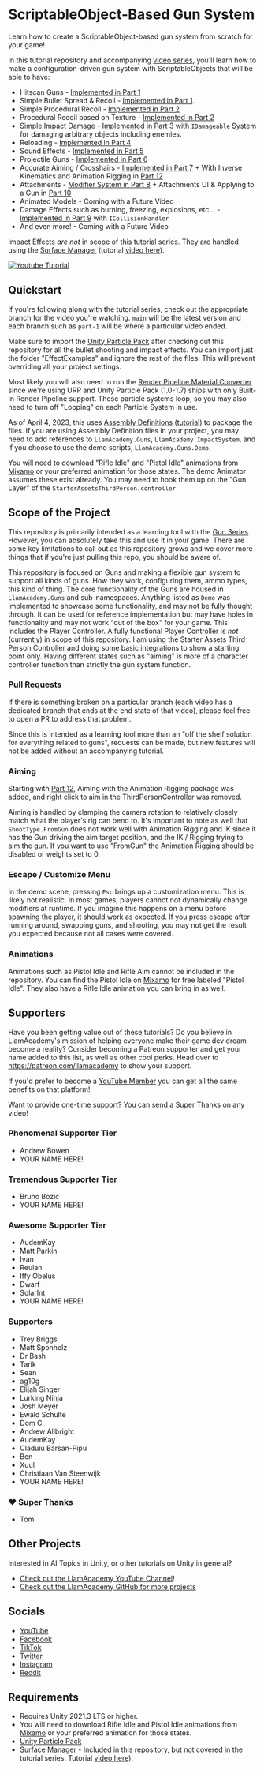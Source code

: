 ﻿# ScriptableObject-Based Gun System
Learn how to create a ScriptableObject-based gun system from scratch for your game! 

In this tutorial repository and accompanying [video series](https://www.youtube.com/watch?v=E-vIMamyORg&list=PLllNmP7eq6TQJjgKJ6FKcNFfRREe_L6to), you'll learn how to make a configuration-driven gun system with ScriptableObjects that will be able to have:
* Hitscan Guns - [Implemented in Part 1](https://www.youtube.com/watch?v=E-vIMamyORg&list=PLllNmP7eq6TQJjgKJ6FKcNFfRREe_L6to&index=1)
* Simple Bullet Spread & Recoil - [Implemented in Part 1](https://www.youtube.com/watch?v=E-vIMamyORg&list=PLllNmP7eq6TQJjgKJ6FKcNFfRREe_L6to&index=1).
* Simple Procedural Recoil - [Implemented in Part 2](https://www.youtube.com/watch?v=pwq7F5DeQnI&list=PLllNmP7eq6TQJjgKJ6FKcNFfRREe_L6to&index=2)
* Procedural Recoil based on Texture - [Implemented in Part 2](https://www.youtube.com/watch?v=pwq7F5DeQnI&list=PLllNmP7eq6TQJjgKJ6FKcNFfRREe_L6to&index=2)
* Simple Impact Damage - [Implemented in Part 3](https://www.youtube.com/watch?v=6yvUmSxlGQo&list=PLllNmP7eq6TQJjgKJ6FKcNFfRREe_L6to&index=3) with `IDamageable` System for damaging arbitrary objects including enemies.
* Reloading - [Implemented in Part 4](https://www.youtube.com/watch?v=Tn8RYWnEd94&list=PLllNmP7eq6TQJjgKJ6FKcNFfRREe_L6to&index=4)
* Sound Effects - [Implemented in Part 5](https://www.youtube.com/watch?v=hV3BAw2c9Io&list=PLllNmP7eq6TQJjgKJ6FKcNFfRREe_L6to&index=5)
* Projectile Guns - [Implemented in Part 6](https://www.youtube.com/watch?v=LIB7uGDZou0&list=PLllNmP7eq6TQJjgKJ6FKcNFfRREe_L6to&index=6)
* Accurate Aiming / Crosshairs - [Implemented in Part 7](https://www.youtube.com/watch?v=x8ECpNWMmag&list=PLllNmP7eq6TQJjgKJ6FKcNFfRREe_L6to&index=7&pp=sAQB) + With Inverse Kinematics and Animation Rigging in [Part 12](https://www.youtube.com/watch?v=uLg2ci8uZgU&list=PLllNmP7eq6TQJjgKJ6FKcNFfRREe_L6to&index=12)
* Attachments - [Modifier System in Part 8](https://www.youtube.com/watch?v=RbIk6VnwHnI&list=PLllNmP7eq6TQJjgKJ6FKcNFfRREe_L6to&index=8) + Attachments UI & Applying to a Gun in [Part 10](https://www.youtube.com/watch?v=8wBEb2l0vZQ&list=PLllNmP7eq6TQJjgKJ6FKcNFfRREe_L6to&index=10)
* Animated Models - Coming with a Future Video
* Damage Effects such as burning, freezing, explosions, etc... - [Implemented in Part 9](https://www.youtube.com/watch?v=Y-Qr6GPN2v0&list=PLllNmP7eq6TQJjgKJ6FKcNFfRREe_L6to&index=9) with `ICollisionHandler`
* And even more! - Coming with a Future Video

Impact Effects _are not_ in scope of this tutorial series. They are handled using the [Surface Manager](https://github.com/llamacademy/surface-manager) (tutorial [video here](https://youtu.be/kT2ZxjMuT_4)).

[![Youtube Tutorial](./Video%20Screenshot.jpg)](https://www.youtube.com/watch?v=E-vIMamyORg&list=PLllNmP7eq6TQJjgKJ6FKcNFfRREe_L6to)

## Quickstart
If you're following along with the tutorial series, check out the appropriate branch for the video you're watching. `main` will be the latest version and each branch such as `part-1` will be where a particular video ended.

Make sure to import the [Unity Particle Pack](https://assetstore.unity.com/packages/essentials/tutorial-projects/unity-particle-pack-127325) after checking out this repository for all the bullet shooting and impact effects.
You can import just the folder "EffectExamples" and ignore the rest of the files. This will prevent overriding all your project settings.

Most likely you will also need to run the [Render Pipeline Material Converter](https://docs.unity3d.com/Packages/com.unity.render-pipelines.universal@12.0/manual/features/rp-converter.html) since we're using URP and Unity Particle Pack (1.0-1.7) ships with only Built-In Render Pipeline support.
These particle systems loop, so you may also need to turn off "Looping" on each Particle System in use.

As of April 4, 2023, this uses [Assembly Definitions](https://docs.unity3d.com/Manual/ScriptCompilationAssemblyDefinitionFiles.html) ([tutorial](https://youtu.be/qprZHOPu2OI)) to package the files. If you are using Assembly Definition files in your project, you may need to add references to `LlamAcademy.Guns`, `LlamAcademy.ImpactSystem`, and if you choose to use the demo scripts, `LlamAcademy.Guns.Demo`.

You will need to download "Rifle Idle" and "Pistol Idle" animations from [Mixamo](https://mixamo.com/#/) or your preferred animation for those states. The demo Animator assumes these exist already. You may need to hook them up on the "Gun Layer" of the `StarterAssetsThirdPerson.controller`

## Scope of the Project
This repository is primarily intended as a learning tool with the [Gun Series](https://www.youtube.com/watch?v=E-vIMamyORg&list=PLllNmP7eq6TQJjgKJ6FKcNFfRREe_L6to). However, you can absolutely take this and use it in your game. There are some key limitations to call out as this repository grows and we cover more things that if you're just pulling this repo, you should be aware of.

This repository is focused on Guns and making a flexible gun system to support all kinds of guns. How they work, configuring them, ammo types, this kind of thing. The core functionality of the Guns are housed in `LlamAcademy.Guns` and sub-namespaces. Anything listed as `Demo` was implemented to showcase some functionality, and may not be fully thought through. It can be used for reference implementation but may have holes in functionality and may not work "out of the box" for your game. This includes the Player Controller. A fully functional Player Controller is _not_ (currently) in scope of this repository. I am using the Starter Assets Third Person Controller and doing some basic integrations to show a starting point only. Having different states such as "aiming" is more of a character controller function than strictly the gun system function.

### Pull Requests
If there is something broken on a particular branch (each video has a dedicated branch that ends at the end state of that video), please feel free to open a PR to address that problem.

Since this is intended as a learning tool more than an "off the shelf solution for everything related to guns", requests can be made, but new features will not be added without an accompanying tutorial.

### Aiming
Starting with [Part 12](https://www.youtube.com/watch?v=uLg2ci8uZgU&list=PLllNmP7eq6TQJjgKJ6FKcNFfRREe_L6to&index=12), Aiming with the Animation Rigging package was added, and right click to aim in the ThirdPersonController was removed. 

Aiming is handled by clamping the camera rotation to relatively closely match what the player's rig can bend to. It's important to note as well that `ShootType.FromGun` does not work well with Animation Rigging and IK since it has the Gun driving the aim target position, and the IK / Rigging trying to aim the gun. If you want to use "FromGun" the Animation Rigging should be disabled or weights set to 0.

### Escape / Customize Menu
In the demo scene, pressing `Esc` brings up a customization menu. This is likely not realistic. In most games, players cannot not dynamically change modifiers at runtime. If you imagine this happens on a menu before spawning the player, it should work as expected. If you press escape after running around, swapping guns, and shooting, you may not get the result you expected because not all cases were covered.

### Animations
Animations such as Pistol Idle and Rifle Aim cannot be included in the repository. You can find the Pistol Idle on [Mixamo](https://mixamo.com/#/) for free labeled "Pistol Idle". They also have a Rifle Idle animation you can bring in as well.

## Supporters
Have you been getting value out of these tutorials? Do you believe in LlamAcademy's mission of helping everyone make their game dev dream become a reality? Consider becoming a Patreon supporter and get your name added to this list, as well as other cool perks.
Head over to https://patreon.com/llamacademy to show your support.

If you'd prefer to become a [YouTube Member](https://www.youtube.com/channel/UCnWm6pMD38R1E2vCAByGb6w/join) you can get all the same benefits on that platform!

Want to provide one-time support? You can send a Super Thanks on any video!

### Phenomenal Supporter Tier
* Andrew Bowen
* YOUR NAME HERE!

### Tremendous Supporter Tier
* Bruno Bozic
* YOUR NAME HERE!

### Awesome Supporter Tier
* AudemKay
* Matt Parkin
* Ivan
* Reulan
* Iffy Obelus
* Dwarf
* SolarInt
* YOUR NAME HERE!

### Supporters
* Trey Briggs
* Matt Sponholz
* Dr Bash
* Tarik
* Sean
* ag10g
* Elijah Singer
* Lurking Ninja
* Josh Meyer
* Ewald Schulte
* Dom C
* Andrew Allbright
* AudemKay
* Claduiu Barsan-Pipu
* Ben
* Xuul
* Christiaan Van Steenwijk
* YOUR NAME HERE!

### ♥ Super Thanks
* Tom 

## Other Projects
Interested in AI Topics in Unity, or other tutorials on Unity in general? 

* [Check out the LlamAcademy YouTube Channel](https://youtube.com/c/LlamAcademy)!
* [Check out the LlamAcademy GitHub for more projects](https://github.com/llamacademy)

## Socials
* [YouTube](https://youtube.com/c/LlamAcademy)
* [Facebook](https://facebook.com/LlamAcademyOfficial)
* [TikTok](https://www.tiktok.com/@llamacademy)
* [Twitter](https://twitter.com/TheLlamAcademy)
* [Instagram](https://www.instagram.com/llamacademy/)
* [Reddit](https://www.reddit.com/user/LlamAcademyOfficial)

## Requirements
* Requires Unity 2021.3 LTS or higher.
* You will need to download Rifle Idle and Pistol Idle animations from [Mixamo](https://mixamo.com/#/) or your preferred animation for those states.
* [Unity Particle Pack](https://assetstore.unity.com/packages/essentials/tutorial-projects/unity-particle-pack-127325)
* [Surface Manager](https://github.com/llamacademy/surface-manager) - Included in this repository, but not covered in the tutorial series. Tutorial [video here](https://youtu.be/kT2ZxjMuT_4)).